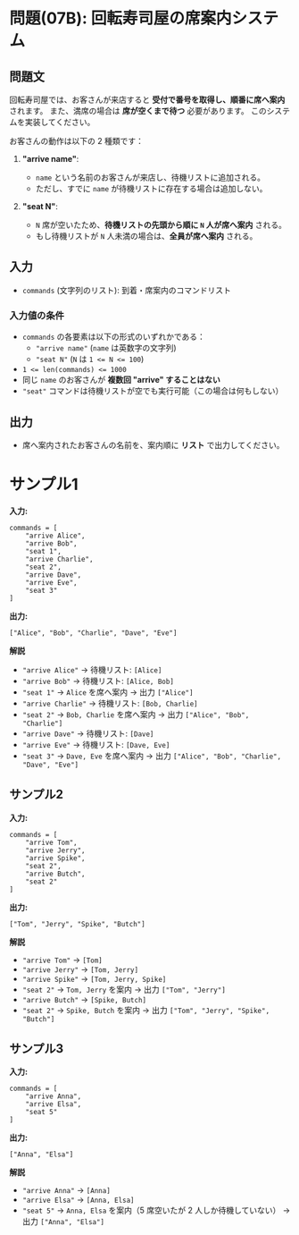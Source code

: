 # 問題(07B): 回転寿司屋の席案内システム

## 問題文

回転寿司屋では、お客さんが来店すると **受付で番号を取得し、順番に席へ案内** されます。
また、満席の場合は **席が空くまで待つ** 必要があります。
このシステムを実装してください。

お客さんの動作は以下の 2 種類です：

1. **"arrive name"**:
   - `name` という名前のお客さんが来店し、待機リストに追加される。
   - ただし、すでに `name` が待機リストに存在する場合は追加しない。

2. **"seat N"**:
   - `N` 席が空いたため、**待機リストの先頭から順に `N` 人が席へ案内** される。
   - もし待機リストが `N` 人未満の場合は、**全員が席へ案内** される。

## 入力

- `commands` (文字列のリスト): 到着・席案内のコマンドリスト

### 入力値の条件

- `commands` の各要素は以下の形式のいずれかである：
  - `"arrive name"` (`name` は英数字の文字列)
  - `"seat N"` (`N` は `1 <= N <= 100`)
- `1 <= len(commands) <= 1000`
- 同じ `name` のお客さんが **複数回 "arrive" することはない**
- `"seat"` コマンドは待機リストが空でも実行可能（この場合は何もしない）

## 出力

- 席へ案内されたお客さんの名前を、案内順に **リスト** で出力してください。

# サンプル1

**入力:**
```
commands = [
    "arrive Alice",
    "arrive Bob",
    "seat 1",
    "arrive Charlie",
    "seat 2",
    "arrive Dave",
    "arrive Eve",
    "seat 3"
]
```

**出力:**
```
["Alice", "Bob", "Charlie", "Dave", "Eve"]
```

**解説**

- `"arrive Alice"` → 待機リスト: `[Alice]`
- `"arrive Bob"` → 待機リスト: `[Alice, Bob]`
- `"seat 1"` → `Alice` を席へ案内 → 出力 `["Alice"]`
- `"arrive Charlie"` → 待機リスト: `[Bob, Charlie]`
- `"seat 2"` → `Bob, Charlie` を席へ案内 → 出力 `["Alice", "Bob", "Charlie"]`
- `"arrive Dave"` → 待機リスト: `[Dave]`
- `"arrive Eve"` → 待機リスト: `[Dave, Eve]`
- `"seat 3"` → `Dave, Eve` を席へ案内 → 出力 `["Alice", "Bob", "Charlie", "Dave", "Eve"]`

## サンプル2

**入力:**
```
commands = [
    "arrive Tom",
    "arrive Jerry",
    "arrive Spike",
    "seat 2",
    "arrive Butch",
    "seat 2"
]
```

**出力:**
```
["Tom", "Jerry", "Spike", "Butch"]
```

**解説**

- `"arrive Tom"` → `[Tom]`
- `"arrive Jerry"` → `[Tom, Jerry]`
- `"arrive Spike"` → `[Tom, Jerry, Spike]`
- `"seat 2"` → `Tom, Jerry` を案内 → 出力 `["Tom", "Jerry"]`
- `"arrive Butch"` → `[Spike, Butch]`
- `"seat 2"` → `Spike, Butch` を案内 → 出力 `["Tom", "Jerry", "Spike", "Butch"]`

## サンプル3

**入力:**
```
commands = [
    "arrive Anna",
    "arrive Elsa",
    "seat 5"
]
```

**出力:**
```
["Anna", "Elsa"]
```

**解説**

- `"arrive Anna"` → `[Anna]`
- `"arrive Elsa"` → `[Anna, Elsa]`
- `"seat 5"` → `Anna, Elsa` を案内（5 席空いたが 2 人しか待機していない） → 出力 `["Anna", "Elsa"]`
